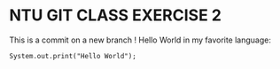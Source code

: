 # NTU GIT CLASS EXERCISE 2

This is a commit on a new branch !
Hello World in my favorite language:

```System.out.print("Hello World");```

